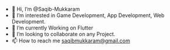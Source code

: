 - 👋 Hi, I’m @Saqib-Mukkaram
- 👀 I’m interested in Game Development, App Development, Web Development.
- 🌱 I’m currently Working on Flutter
- 💞️ I’m looking to collaborate on any Project.
- 📫 How to reach me saqibmukkaram@gmail.com

<!---
Saqib-Mukkaram/Saqib-Mukkaram is a ✨ special ✨ repository because its `README.md` (this file) appears on your GitHub profile.
You can click the Preview link to take a look at your changes.
--->
